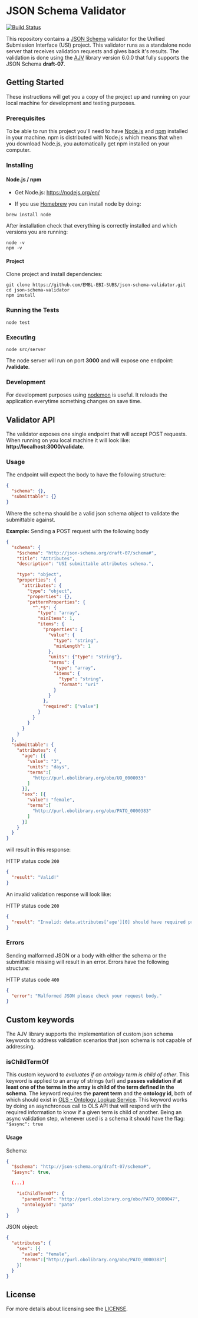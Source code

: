 # JSON Schema Validator
[![Build Status](https://travis-ci.org/EMBL-EBI-SUBS/json-schema-validator.svg?branch=master)](https://travis-ci.org/EMBL-EBI-SUBS/json-schema-validator)

This repository contains a [JSON Schema](http://json-schema.org/) validator for the Unified Submission Interface (USI) project. This validator runs as a standalone node server that receives validation requests and gives back it's results.
The validation is done using the [AJV](https://github.com/epoberezkin/ajv) library version 6.0.0 that fully supports the JSON Schema **draft-07**.

## Getting Started
These instructions will get you a copy of the project up and running on your local machine for development and testing purposes.

### Prerequisites
To be able to run this project you'll need to have [Node.js](https://nodejs.org/en/about/) and [npm](https://www.npmjs.com/) installed in your machine.
npm is distributed with Node.js which means that when you download Node.js, you automatically get npm installed on your computer.

### Installing

#### Node.js / npm
- Get Node.js: https://nodejs.org/en/

- If you use [Homebrew](https://brew.sh/) you can install node by doing:
```
brew install node
```

After installation check that everything is correctly installed and which versions you are running:
```
node -v
npm -v
```

#### Project
Clone project and install dependencies:
```
git clone https://github.com/EMBL-EBI-SUBS/json-schema-validator.git
cd json-schema-validator
npm install
```

### Running the Tests
```
node test
```

### Executing
```
node src/server
```
The node server will run on port **3000** and will expose one endpoint: **/validate**.
### Development
For development purposes using [nodemon](https://nodemon.io/) is useful. It reloads the application everytime something changes on save time.

## Validator API
The validator exposes one single endpoint that will accept POST requests. When running on you local machine it will look like: **http://localhost:3000/validate**.

### Usage
The endpoint will expect the body to have the following structure:
```json
{
  "schema": {},
  "submittable": {}
}
```
Where the schema should be a valid json schema object to validate the submittable against.


**Example:**
Sending a POST request with the following body
```json
{
  "schema": {
    "$schema": "http://json-schema.org/draft-07/schema#",
    "title": "Attributes",
    "description": "USI submittable attributes schema.",

    "type": "object",
    "properties": {
      "attributes": {
        "type": "object",
        "properties": {},
        "patternProperties": {
          "^.*$": {
            "type": "array",
            "minItems": 1,
            "items": {
              "properties": {
                "value": {
                  "type": "string",
                  "minLength": 1
                },
                "units": {"type": "string"},
                "terms": {
                  "type": "array",
                  "items": {
                    "type": "string",
                    "format": "uri"
                  }
                }
              },
              "required": ["value"]
            }
          }
        }
      }
    }
  },
  "submittable": {
    "attributes": {
      "age": [{
        "value": "3",
        "units": "days",
        "terms":[
          "http://purl.obolibrary.org/obo/UO_0000033"
        ]
      }],
      "sex": [{
        "value": "female",
        "terms":[
          "http://purl.obolibrary.org/obo/PATO_0000383"
        ]
      }]
    }
  }
}
```
will result in this response:

HTTP status code `200`
```json
{
  "result": "Valid!"
}
```
An invalid validation response will look like:

HTTP status code `200`
```json
{
  "result": "Invalid: data.attributes['age'][0] should have required property 'value'"
}
```

### Errors
Sending malformed JSON or a body with either the schema or the submittable missing will result in an error. Errors have the following structure:

HTTP status code `400`
```json
{
  "error": "Malformed JSON please check your request body."
}
```
## Custom keywords
The AJV library supports the implementation of custom json schema keywords to address validation scenarios that json schema is not capable of addressing.

### isChildTermOf
This custom keyword to *evaluates if an ontology term is child of other*. This keyword is applied to an array of strings (url) and **passes validation if at least one of the terms in the array is child of the term defined in the schema**.
The keyword requires the **parent term** and the **ontology id**, both of which should exist in [OLS - Ontology Lookup Service](https://www.ebi.ac.uk/ols).
This keyword works by doing an asynchronous call to OLS API that will respond with the required information to know if a given term is child of another. Being an async validation step, whenever used is a schema it should have the flag: `"$async": true`
#### Usage
Schema:
```json
{
  "$schema": "http://json-schema.org/draft-07/schema#",
  "$async": true,

  (...)

    "isChildTermOf": {
      "parentTerm": "http://purl.obolibrary.org/obo/PATO_0000047",
      "ontologyId": "pato"
    }
}
```
JSON object:
```json
{
  "attributes": {
    "sex": [{
      "value": "female",
      "terms":["http://purl.obolibrary.org/obo/PATO_0000383"]
    }]
  }
}
```

## License
 For more details about licensing see the [LICENSE](LICENSE.md).
